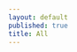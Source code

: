 ```yaml
---
layout: default
published: true
title: All
---
```

<body>
<div id="horizontal-waterfull"></div>

<script src="./imageLayout.js"></script>
<script>
const images = [{
  src: './image/1.jpg',
  width: 667,
  height: 1000
}, {
  src: 'https://static.cxstore.top/images/japan.jpg',
  width: 1500,
  height: 1125
}, {
  src: 'https://static.cxstore.top/images/girl.jpg',
  width: 5616,
  height: 3266
}, {
  src: 'https://static.cxstore.top/images/flower.jpg',
  width: 4864,
  height: 3648
}, {
  src: 'https://static.cxstore.top/images/lake.jpg',
  width: 4000,
  height: 6000
}, {
  src: 'https://static.cxstore.top/images/japan.jpg',
  width: 1500,
  height: 1125
}, {
  src: 'https://static.cxstore.top/images/grass.jpg',
  width: 5184,
  height: 2916
}, {
  src: 'https://static.cxstore.top/images/girl.jpg',
  width: 5616,
  height: 3266
}, {
  src: 'https://static.cxstore.top/images/flower.jpg',
  width: 4864,
  height: 3648
}]
const $box = document.getElementById('horizontal-waterfull')
const layout = new ImagesLayout(images, $box.clientWidth, 3)
layout.completedImages.forEach(item => {
  let $imageBox = document.createElement('div')
  $imageBox.setAttribute('class', 'image-box')
  $imageBox.style.width = item.width + 'px'
  $imageBox.style.height = item.height + 'px'
  let $image = document.createElement('img')
  $image.setAttribute('src', item.src)
  $imageBox.appendChild($image)
  $box.appendChild($imageBox)
})
addEvent(window, 'resize', delayedResize);
  var delayedResize = function() {
    clearTimeout(resizeDelay);
    resizeDelay = setTimeout(reflowCells, 500);
  };  
var reflowCells = function() {
  const images = [{
  src: './image/1.jpg',
  width: 667,
  height: 1000
}, {
  src: 'https://static.cxstore.top/images/japan.jpg',
  width: 1500,
  height: 1125
}, {
  src: 'https://static.cxstore.top/images/girl.jpg',
  width: 5616,
  height: 3266
}, {
  src: 'https://static.cxstore.top/images/flower.jpg',
  width: 4864,
  height: 3648
}, {
  src: 'https://static.cxstore.top/images/lake.jpg',
  width: 4000,
  height: 6000
}, {
  src: 'https://static.cxstore.top/images/japan.jpg',
  width: 1500,
  height: 1125
}, {
  src: 'https://static.cxstore.top/images/grass.jpg',
  width: 5184,
  height: 2916
}, {
  src: 'https://static.cxstore.top/images/girl.jpg',
  width: 5616,
  height: 3266
}, {
  src: 'https://static.cxstore.top/images/flower.jpg',
  width: 4864,
  height: 3648
}]
const $box = document.getElementById('horizontal-waterfull')
const layout = new ImagesLayout(images, $box.clientWidth, 3)
layout.completedImages.forEach(item => {
  let $imageBox = document.createElement('div')
  $imageBox.setAttribute('class', 'image-box')
  $imageBox.style.width = item.width + 'px'
  $imageBox.style.height = item.height + 'px'
  let $image = document.createElement('img')
  $image.setAttribute('src', item.src)
  $imageBox.appendChild($image)
  $box.appendChild($imageBox)
})
}
var resizeTimer = null;
$(window).bind('resize', function () {
    if (resizeTimer) clearTimeout(resizeTimer);
    resizeTimer = setTimeout(function () {
        console.log("窗口改变了");
    }, 300);
});  
</script>
</body>
